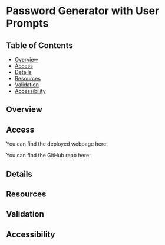 # Password Generator with User Prompts

## Table of Contents 

* [Overview](#Overview)
* [Access](#Access)
* [Details](#Details)
* [Resources](#Resources)
* [Validation](#Validation)
* [Accessibility](#Accessibility)

## Overview
## Access

You can find the deployed webpage here: 

You can find the GitHub repo here: 

## Details
## Resources
## Validation
## Accessibility

